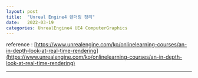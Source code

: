 ```yaml
---
layout: post
title:  "Unreal Engine4 렌더링 정리"
date:   2022-03-19
categories: UnrealEngine4 UE4 ComputerGraphics
---
```


 reference : [https://www.unrealengine.com/ko/onlinelearning-courses/an-in-depth-look-at-real-time-rendering](https://www.unrealengine.com/ko/onlinelearning-courses/an-in-depth-look-at-real-time-rendering)             

 -----------------------------------------------               
 
    

